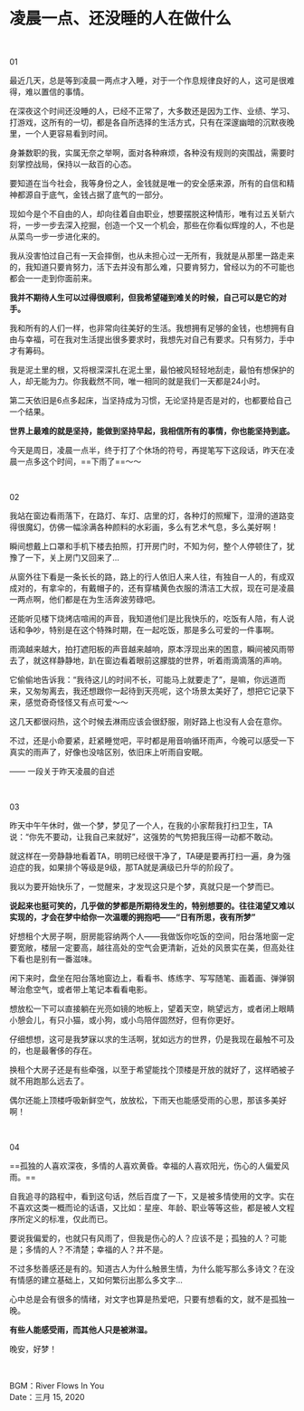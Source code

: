 # 凌晨一点、还没睡的人在做什么

<br>

01

最近几天，总是等到凌晨一两点才入睡，对于一个作息规律良好的人，这可是很难得，难以置信的事情。

在深夜这个时间还没睡的人，已经不正常了，大多数还是因为工作、业绩、学习、打游戏，这所有的一切，都是各自所选择的生活方式，只有在深邃幽暗的沉默夜晚里，一个人更容易看到时间。

身兼数职的我，实属无奈之举啊，面对各种麻烦，各种没有规则的突围战，需要时刻掌控战局，保持以一敌百的心态。

要知道在当今社会，我等身份之人，金钱就是唯一的安全感来源，所有的自信和精神都源自于底气，金钱占据了底气的一部分。

现如今是个不自由的人，却向往着自由职业，想要摆脱这种情形，唯有过五关斩六将，一步一步去深入挖掘，创造一个又一个机会，那些在你看似辉煌的人，不也是从菜鸟一步一步进化来的。

我从没害怕过自己有一天会摔倒，也从未担心过一无所有，我就是从那里一路走来的，我知道只要肯努力，活下去并没有那么难，只要肯努力，曾经以为的不可能也都会一一走到你面前来。

**我并不期待人生可以过得很顺利，但我希望碰到难关的时候，自己可以是它的对手。**

我和所有的人们一样，也非常向往美好的生活。我想拥有足够的金钱，也想拥有自由与幸福，可在我对生活提出很多要求时，我想先对自己有要求。只有努力，手中才有筹码。

我是泥土里的根，又将根深深扎在泥土里，最怕被风轻轻地刮走，最怕有想保护的人，却无能为力。你我截然不同，唯一相同的就是我们一天都是24小时。

第二天依旧是6点多起床，当坚持成为习惯，无论坚持是否是对的，也都要给自己一个结果。

**世界上最难的就是坚持，能做到坚持早起，我相信所有的事情，你也能坚持到底。**

今天是周日，凌晨一点半，终于打了个休场的符号，再提笔写下这段话，昨天在凌晨一点多这个时间，==下雨了==～～

<br>

02

我站在窗边看雨落下，在路灯、车灯、店里的灯，各种灯的照耀下，湿滑的道路变得很魔幻，仿佛一幅涂满各种颜料的水彩画，多么有艺术气息，多么美好啊！

瞬间想戴上口罩和手机下楼去拍照，打开房门时，不知为何，整个人停顿住了，犹豫了一下，关上房门又回来了...

从窗外往下看是一条长长的路，路上的行人依旧人来人往，有独自一人的，有成双成对的，有拿伞的，有戴帽子的，还有穿橘黄色衣服的清洁工大叔，现在可是凌晨一两点啊，他们都是在为生活奔波劳碌吧。

还能听见楼下烧烤店喧闹的声音，我知道他们是比我快乐的，吃饭有人陪，有人说话和争吵，特别是在这个特殊时期，在一起吃饭，那是多么可爱的一件事啊。

雨滴越来越大，拍打遮阳板的声音越来越响，原本浮现出来的困意，瞬间被风雨带去了，就这样静静地，趴在窗边看着眼前这朦胧的世界，听着雨滴滴落的声响。

它偷偷地告诉我：“我待这儿的时间不长，可能马上就要走了”，是嘛，你远道而来，又匆匆离去，我还想跟你一起待到天亮呢，这个场景太美好了，想把它记录下来，感觉奇奇怪怪又有点可爱～～

这几天都很闷热，这个时候去淋雨应该会很舒服，刚好路上也没有人会在意你。

不过，还是小命要紧，赶紧睡觉吧，平时都是用音响循环雨声，今晚可以感受一下真实的雨声了，好像也没啥区别，依旧床上听雨自安眠。

—— 一段关于昨天凌晨的自述

<br>

03

昨天中午午休时，做一个梦，梦见了一个人，在我的小家帮我打扫卫生，TA说：“你先不要动，让我自己来就好”，这强势的气势把我压得一动都不敢动。

就这样在一旁静静地看着TA，明明已经很干净了，TA硬是要再打扫一遍，身为强迫症的我，如果排个等级是9级，那TA就是满级已升华的阶段了。

我以为要开始快乐了，一觉醒来，才发现这只是个梦，真就只是一个梦而已。

**说起来也挺可笑的，几乎做的梦都是所期待发生的，特别想要的。往往渴望又难以实现的，才会在梦中给你一次温暖的拥抱吧——“日有所思，夜有所梦”**

好想租个大房子啊，厨房能容纳两个人——我做饭你吃饭的空间，阳台落地窗一定要宽敞，楼层一定要高，越往高处的空气会更清新，近处的风景实在美，但高处往下看也是别有一番滋味。

闲下来时，盘坐在阳台落地窗边上，看看书、练练字、写写随笔、画着画、弹弹钢琴治愈空气，或者带上笔记本看看电影。

想放松一下可以直接躺在光亮如镜的地板上，望着天空，眺望远方，或者闭上眼睛小憩会儿，有只小猫，或小狗，或小鸟陪伴固然好，但有你更好。

仔细想想，这可是我梦寐以求的生活啊，犹如远方的世界，仍是我现在最触不可及的，也是最奢侈的存在。

换租个大房子还是有些牵强，以至于希望能找个顶楼是开放的就好了，这样晒被子就不用跑那么远去了。

偶尔还能上顶楼呼吸新鲜空气，放放松，下雨天也能感受雨的心思，那该多美好啊！

<br>

04

==孤独的人喜欢深夜，多情的人喜欢黄昏。幸福的人喜欢阳光，伤心的人偏爱风雨。==

自我追寻的路程中，看到这句话，然后百度了一下，又是被多情使用的文字。实在不喜欢这类一概而论的话语，又比如：星座、年龄、职业等等这些，都是被人文程序所定义的标准，仅此而已。

要说我偏爱的，也就只有风雨了，但我是伤心的人？应该不是；孤独的人？可能是；多情的人？不清楚；幸福的人？并不是。

不过多愁善感还是有的。知道古人为什么触景生情，为什么能写那么多诗文？在没有情感的建立基础上，又如何繁衍出那么多文字...

心中总是会有很多的情绪，对文字也算是热爱吧，只要有想看的文，就不是孤独一晚。

**有些人能感受雨，而其他人只是被淋湿。**

晚安，好梦！

<br>

BGM：River Flows In You  <br>
Date：三月 15, 2020
